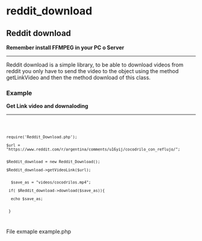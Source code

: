 # reddit_download

<h2>Reddit download</h2>

<strong>
  Remember install FFMPEG in your PC o Server
  
</strong><hr/>

<p>
  Reddit download is a simple library, to be able to download videos from reddit you only have to send the video to the object using the method getLinkVideo and then the method download
  of this class.
</p>

<h3>Example</h3>
 <strong>Get Link video and downaloding</strong><hr/>
<code>



    require('Reddit_Download.php');

    $url = "https://www.reddit.com/r/argentina/comments/u16yij/cocodrilo_con_reflujo/";


    $Reddit_download = new Reddit_Download();
 
    $Reddit_download->getVideoLink($url);

    
      $save_as = "videos/cocodrilos.mp4";
  
     if( $Reddit_download->download($save_as)){
  
      echo $save_as;
  
  
     }

</code>

<p>File exmaple example.php</p>





